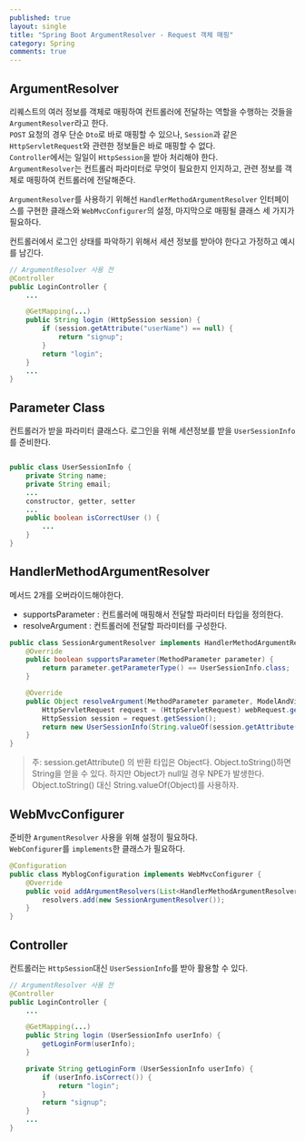 ```yaml
---
published: true
layout: single
title: "Spring Boot ArgumentResolver - Request 객체 매핑"
category: Spring
comments: true
---
```


## ArgumentResolver
리퀘스트의 여러 정보를 객체로 매핑하여 컨트롤러에 전달하는 역할을 수행하는 것들을 `ArgumentResolver`라고 한다.  
`POST` 요청의 경우 단순 `Dto`로 바로 매핑할 수 있으나, `Session`과 같은 `HttpServletRequest`와 관련한 정보들은 바로 매핑할 수 없다.  
`Controller`에서는 일일이 `HttpSession`을 받아 처리해야 한다.  
`ArgumentResolver`는 컨트롤러 파라미터로 무엇이 필요한지 인지하고, 관련 정보를 객체로 매핑하여 컨트롤러에 전달해준다.

`ArgumentResolver`를 사용하기 위해선 `HandlerMethodArgumentResolver` 인터페이스를 구현한 클래스와 `WebMvcConfigurer`의 설정, 마지막으로 매핑될 클래스 세 가지가 필요하다.  

컨트롤러에서 로그인 상태를 파악하기 위해서 세션 정보를 받아야 한다고 가정하고 예시를 남긴다.  

```java
// ArgumentResolver 사용 전
@Controller
public LoginController {
    ...

    @GetMapping(...)
    public String login (HttpSession session) {
        if (session.getAttribute("userName") == null) {
            return "signup";
        }
        return "login";
    }
    ...
}
```

## Parameter Class
컨트롤러가 받을 파라미터 클래스다. 로그인을 위해 세션정보를 받을 `UserSessionInfo`를 준비한다.
```java

public class UserSessionInfo {
    private String name;
    private String email;
    ...
    constructor, getter, setter
    ...
    public boolean isCorrectUser () {
        ...         
    }
}
```


## HandlerMethodArgumentResolver
메서드 2개를 오버라이드해야한다.
- supportsParameter : 컨트롤러에 매핑해서 전달할 파라미터 타입을 정의한다.
- resolveArgument : 컨트롤러에 전달할 파라미터를 구성한다.

```java
public class SessionArgumentResolver implements HandlerMethodArgumentResolver {
    @Override
    public boolean supportsParameter(MethodParameter parameter) {
        return parameter.getParameterType() == UserSessionInfo.class;
    }

    @Override
    public Object resolveArgument(MethodParameter parameter, ModelAndViewContainer mavContainer, NativeWebRequest webRequest, WebDataBinderFactory binderFactory) throws Exception {
        HttpServletRequest request = (HttpServletRequest) webRequest.getNativeRequest();
        HttpSession session = request.getSession();
        return new UserSessionInfo(String.valueOf(session.getAttribute("userName")), String.valueOf(session.getAttribute("userEmail")));
    }
}
```
> 주: session.getAttribute() 의 반환 타입은 Object다. Object.toString()하면 String을 얻을 수 있다. 하지만 Object가 null일 경우 NPE가 발생한다.
> Object.toString() 대신 String.valueOf(Object)를 사용하자.

## WebMvcConfigurer 
준비한 `ArgumentResolver` 사용을 위해 설정이 필요하다.  
`WebConfigurer`를 `implements`한 클래스가 필요하다.
```java
@Configuration
public class MyblogConfiguration implements WebMvcConfigurer {
    @Override
    public void addArgumentResolvers(List<HandlerMethodArgumentResolver> resolvers) {
        resolvers.add(new SessionArgumentResolver());
    }
}
```

## Controller
컨트롤러는 `HttpSession`대신 `UserSessionInfo`를 받아 활용할 수 있다.
```java
// ArgumentResolver 사용 전
@Controller
public LoginController {
    ...

    @GetMapping(...)
    public String login (UserSessionInfo userInfo) {
        getLoginForm(userInfo);
    }

    private String getLoginForm (UserSessionInfo userInfo) {
        if (userInfo.isCorrect()) {
            return "login";
        }
        return "signup";
    }
    ...
}
```